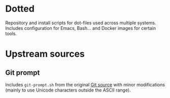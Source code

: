 # Dotted

Repository and install scripts for dot-files used across multiple systems.  Includes configuration for Emacs, Bash... and Docker images for certain tools.

# Upstream sources

## Git prompt

Includes `git-prompt.sh` from the original [Git source](https://github.com/git/git/blob/master/contrib/completion/git-prompt.sh) with minor modifications (mainly to use Unicode characters outside the ASCII range).
